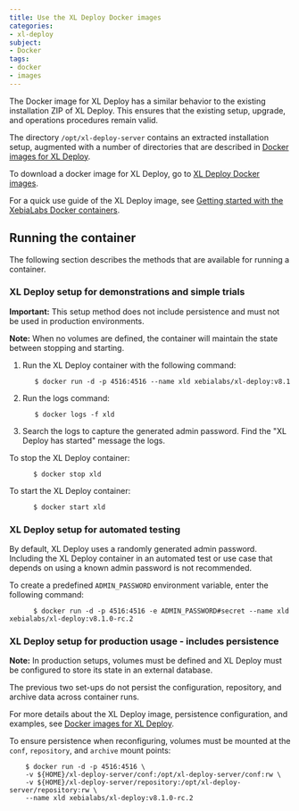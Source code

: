 ```yaml
---
title: Use the XL Deploy Docker images
categories:
- xl-deploy
subject:
- Docker
tags:
- docker
- images
---
```


The Docker image for XL Deploy has a similar behavior to the existing installation ZIP of XL Deploy. This ensures that the existing setup, upgrade, and operations procedures remain valid.  

The directory `/opt/xl-deploy-server` contains an extracted installation setup, augmented with a number of directories that are described in [Docker images for XL Deploy](/xl-deploy/concept/docker-images-for-xl-deploy.html).

To download a docker image for XL Deploy, go to [XL Deploy Docker images](https://github.com/xebialabs/xl-deploy-docker-image).

For a quick use guide of the XL Deploy image, see [Getting started with the XebiaLabs Docker containers](/xl-platform/how-to/getting-started-with-xl-docker-containers.html).

## Running the container

The following section describes the methods that are available for running a container.

### XL Deploy setup for demonstrations and simple trials

**Important:** This setup method does not include persistence and must not be used in production environments.

**Note:** When no volumes are defined, the container will maintain the state between stopping and starting.

1. Run the XL Deploy container with the following command:   

          $ docker run -d -p 4516:4516 --name xld xebialabs/xl-deploy:v8.1

1. Run the logs command:

          $ docker logs -f xld

1. Search the logs to capture the generated admin password. Find the "XL Deploy has started" message the logs.

To stop the XL Deploy container:

          $ docker stop xld

To start the XL Deploy container:

          $ docker start xld

### XL Deploy setup for automated testing

By default, XL Deploy uses a randomly generated admin password. Including the XL Deploy container in an automated test or use case that depends on using a known admin password is not recommended.

To create a predefined `ADMIN_PASSWORD` environment variable, enter the following command:

          $ docker run -d -p 4516:4516 -e ADMIN_PASSWORD#secret --name xld xebialabs/xl-deploy:v8.1.0-rc.2

### XL Deploy setup for production usage - includes persistence

**Note:** In production setups, volumes must be defined and XL Deploy must be configured to store its state in an external database.

The previous two set-ups do not persist the configuration, repository, and archive data across container runs.

For more details about the XL Deploy image, persistence configuration, and examples, see [Docker images for XL Deploy](/xl-deploy/how-to/docker-images-for-xl-deploy.html).

To ensure persistence when reconfiguring, volumes must be mounted at the `conf`, `repository`, and `archive` mount points:

        $ docker run -d -p 4516:4516 \
        -v ${HOME}/xl-deploy-server/conf:/opt/xl-deploy-server/conf:rw \
        -v ${HOME}/xl-deploy-server/repository:/opt/xl-deploy-server/repository:rw \
        --name xld xebialabs/xl-deploy:v8.1.0-rc.2
